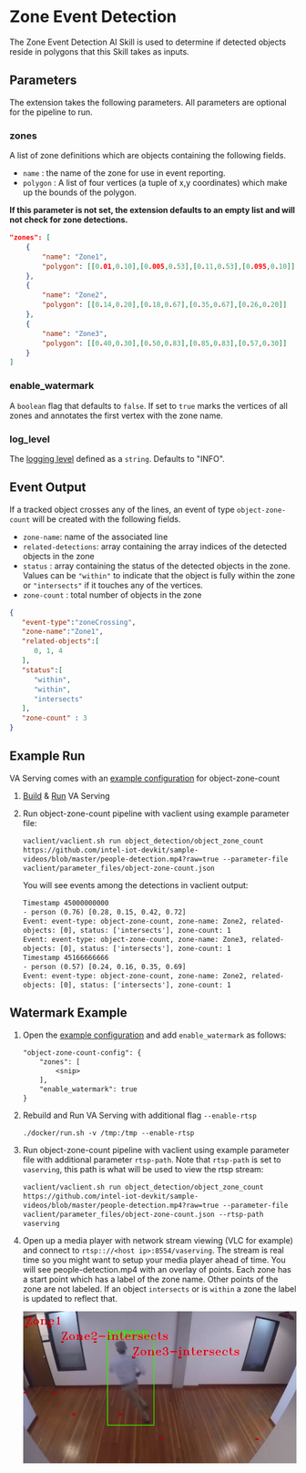 # Zone Event Detection
The Zone Event Detection AI Skill is used to determine if detected objects reside in polygons that this Skill takes as inputs.

## Parameters
The extension takes the following parameters. All parameters are optional for the pipeline to run.

### zones
A list of zone definitions which are objects containing the following fields.
* `name` : the name of the zone for use in event reporting.
* `polygon` : A list of four vertices (a tuple of x,y coordinates) which make up the bounds of the polygon.

**If this parameter is not set, the extension defaults to an empty list and will not check for zone detections.**

```json
"zones": [
    {
        "name": "Zone1",
        "polygon": [[0.01,0.10],[0.005,0.53],[0.11,0.53],[0.095,0.10]]
    },
    {
        "name": "Zone2",
        "polygon": [[0.14,0.20],[0.18,0.67],[0.35,0.67],[0.26,0.20]]
    },
    {
        "name": "Zone3",
        "polygon": [[0.40,0.30],[0.50,0.83],[0.85,0.83],[0.57,0.30]]
    }
]
```
### enable_watermark
A `boolean` flag that defaults to `false`. If set to `true` marks the vertices of all zones and annotates the first vertex with the zone name.

### log_level
The [logging level](https://docs.python.org/3.8/library/logging.html#logging-levels) defined as a `string`. Defaults to "INFO".

## Event Output
If a tracked object crosses any of the lines, an event of type `object-zone-count` will be created with the following fields.
* `zone-name`: name of the associated line
* `related-detections`: array containing the array indices of the detected objects in the zone
* `status` : array containing the status of the detected objects in the zone. Values can be `"within"` to indicate that the object is fully within the zone or `"intersects"` if it touches any of the vertices.
* `zone-count` : total number of objects in the zone

```json
{
   "event-type":"zoneCrossing",
   "zone-name":"Zone1",
   "related-objects":[
      0, 1, 4
   ],
   "status":[
      "within",
      "within",
      "intersects"
   ],
   "zone-count" : 3
}
```
## Example Run
VA Serving comes with an [example configuration](../../vaclient/parameter_files/object-zone-count.json) for object-zone-count

1. [Build](../../README.md#building-the-microservice) & [Run](../../README.md#running-the-microservice) VA Serving

2. Run object-zone-count pipeline with vaclient using example parameter file:
    ```
    vaclient/vaclient.sh run object_detection/object_zone_count https://github.com/intel-iot-devkit/sample-videos/blob/master/people-detection.mp4?raw=true --parameter-file vaclient/parameter_files/object-zone-count.json
    ```
    You will see events among the detections in vaclient output:
    ```
    Timestamp 45000000000
    - person (0.76) [0.28, 0.15, 0.42, 0.72]
    Event: event-type: object-zone-count, zone-name: Zone2, related-objects: [0], status: ['intersects'], zone-count: 1
    Event: event-type: object-zone-count, zone-name: Zone3, related-objects: [0], status: ['intersects'], zone-count: 1
    Timestamp 45166666666
    - person (0.57) [0.24, 0.16, 0.35, 0.69]
    Event: event-type: object-zone-count, zone-name: Zone2, related-objects: [0], status: ['intersects'], zone-count: 1
    ```

## Watermark Example
1. Open the [example configuration](../../vaclient/parameter_files/object-zone-count.json) and add `enable_watermark` as follows:
    ```
    "object-zone-count-config": {
        "zones": [
            <snip>
        ],
        "enable_watermark": true
    }
    ```
2. Rebuild and Run VA Serving with additional flag `--enable-rtsp`
    ```
    ./docker/run.sh -v /tmp:/tmp --enable-rtsp

3. Run object-zone-count pipeline with vaclient using example parameter file with additional parameter `rtsp-path`. Note that `rtsp-path` is set to `vaserving`, this path is    what will be used to view the rtsp stream:
    ```
    vaclient/vaclient.sh run object_detection/object_zone_count https://github.com/intel-iot-devkit/sample-videos/blob/master/people-detection.mp4?raw=true --parameter-file vaclient/parameter_files/object-zone-count.json --rtsp-path vaserving
    ```

4. Open up a media player with network stream viewing (VLC for example) and connect to `rtsp:://<host ip>:8554/vaserving`. The stream is real time so you might want to setup your media player ahead of time. You will see people-detection.mp4 with an overlay of points. Each zone has a start point which has a label of the zone name. Other points of the zone are not labeled. If an object `intersects` or is `within` a zone the label is updated to reflect that.

    ![object_zone_count_watermark](object_zone_count_watermark.png)